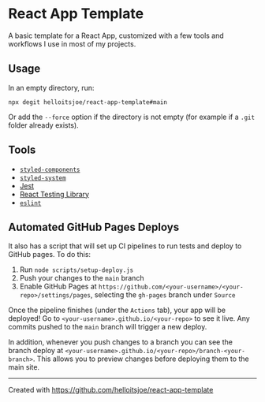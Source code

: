 # React App Template

A basic template for a React App, customized with a few tools and workflows I
use in most of my projects.

## Usage

In an empty directory, run:

```
npx degit helloitsjoe/react-app-template#main
```

Or add the `--force` option if the directory is not empty (for example if a
`.git` folder already exists).

## Tools

- [`styled-components`](https://styled-components.com/)
- [`styled-system`](https://styled-system.com/)
- [Jest](https://jestjs.io)
- [React Testing Library](https://testing-library.com/docs/react-testing-library/intro/)
- [`eslint`](https://eslint.org/)

## Automated GitHub Pages Deploys

It also has a script that will set up CI pipelines to run tests and deploy to
GitHub pages. To do this:

1. Run `node scripts/setup-deploy.js`
2. Push your changes to the `main` branch
3. Enable GitHub Pages at
   `https://github.com/<your-username>/<your-repo>/settings/pages`, selecting
   the `gh-pages` branch under `Source`

Once the pipeline finishes (under the `Actions` tab), your app will be deployed!
Go to `<your-username>.github.io/<your-repo>` to see it live. Any commits pushed
to the `main` branch will trigger a new deploy.

In addition, whenever you push changes to a branch you can see the branch deploy
at `<your-username>.github.io/<your-repo>/branch-<your-branch>`. This allows you
to preview changes before deploying them to the main site.

---

Created with https://github.com/helloitsjoe/react-app-template

